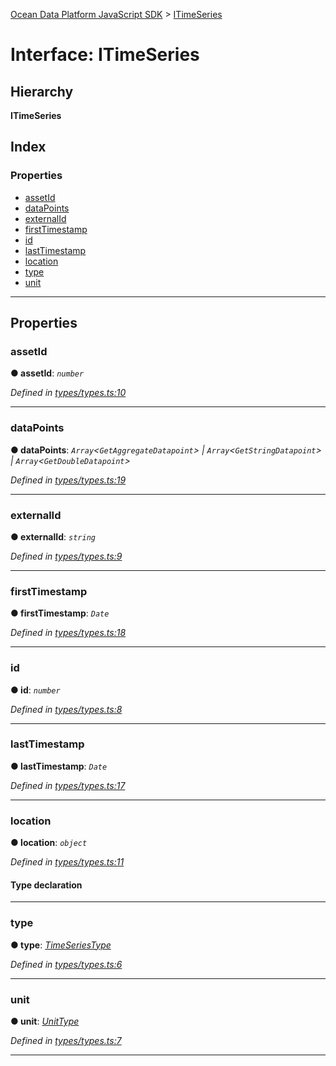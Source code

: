 [Ocean Data Platform JavaScript SDK](../README.md) > [ITimeSeries](../interfaces/itimeseries.md)

# Interface: ITimeSeries

## Hierarchy

**ITimeSeries**

## Index

### Properties

* [assetId](itimeseries.md#assetid)
* [dataPoints](itimeseries.md#datapoints)
* [externalId](itimeseries.md#externalid)
* [firstTimestamp](itimeseries.md#firsttimestamp)
* [id](itimeseries.md#id)
* [lastTimestamp](itimeseries.md#lasttimestamp)
* [location](itimeseries.md#location)
* [type](itimeseries.md#type)
* [unit](itimeseries.md#unit)

---

## Properties

<a id="assetid"></a>

###  assetId

**● assetId**: *`number`*

*Defined in [types/types.ts:10](https://github.com/C4IROcean/ODP-sdk-js/blob/26e019a/source/types/types.ts#L10)*

___
<a id="datapoints"></a>

###  dataPoints

**● dataPoints**: *`Array`<`GetAggregateDatapoint`> \| `Array`<`GetStringDatapoint`> \| `Array`<`GetDoubleDatapoint`>*

*Defined in [types/types.ts:19](https://github.com/C4IROcean/ODP-sdk-js/blob/26e019a/source/types/types.ts#L19)*

___
<a id="externalid"></a>

###  externalId

**● externalId**: *`string`*

*Defined in [types/types.ts:9](https://github.com/C4IROcean/ODP-sdk-js/blob/26e019a/source/types/types.ts#L9)*

___
<a id="firsttimestamp"></a>

###  firstTimestamp

**● firstTimestamp**: *`Date`*

*Defined in [types/types.ts:18](https://github.com/C4IROcean/ODP-sdk-js/blob/26e019a/source/types/types.ts#L18)*

___
<a id="id"></a>

###  id

**● id**: *`number`*

*Defined in [types/types.ts:8](https://github.com/C4IROcean/ODP-sdk-js/blob/26e019a/source/types/types.ts#L8)*

___
<a id="lasttimestamp"></a>

###  lastTimestamp

**● lastTimestamp**: *`Date`*

*Defined in [types/types.ts:17](https://github.com/C4IROcean/ODP-sdk-js/blob/26e019a/source/types/types.ts#L17)*

___
<a id="location"></a>

###  location

**● location**: *`object`*

*Defined in [types/types.ts:11](https://github.com/C4IROcean/ODP-sdk-js/blob/26e019a/source/types/types.ts#L11)*

#### Type declaration

___
<a id="type"></a>

###  type

**● type**: *[TimeSeriesType](../enums/timeseriestype.md)*

*Defined in [types/types.ts:6](https://github.com/C4IROcean/ODP-sdk-js/blob/26e019a/source/types/types.ts#L6)*

___
<a id="unit"></a>

###  unit

**● unit**: *[UnitType](../enums/unittype.md)*

*Defined in [types/types.ts:7](https://github.com/C4IROcean/ODP-sdk-js/blob/26e019a/source/types/types.ts#L7)*

___

